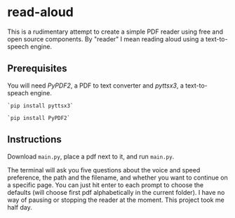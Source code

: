 # read-aloud

This is a rudimentary attempt to create a simple PDF reader using free and open source components. By "reader" I mean reading aloud using a text-to-speech engine.

## Prerequisites

You will need *PyPDF2*, a PDF to text converter and *pyttsx3*, a text-to-speach engine.

    `pip install pyttsx3`

    `pip install PyPDF2`

## Instructions

Download `main.py`, place a pdf next to it, and run `main.py`. 

The terminal will ask you five questions about the voice and speed preference, the path and the filename, and whether you want to continue on a specific page. You can just hit enter to each prompt to choose the defaults (will choose first pdf alphabetically in the current folder). I have no way of pausing or stopping the reader at the moment. This project took me half day.

